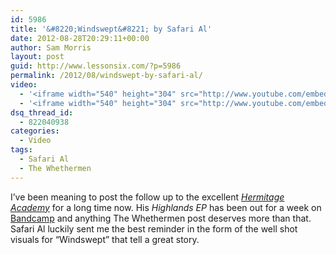 ```yaml
---
id: 5986
title: '&#8220;Windswept&#8221; by Safari Al'
date: 2012-08-28T20:29:11+00:00
author: Sam Morris
layout: post
guid: http://www.lessonsix.com/?p=5986
permalink: /2012/08/windswept-by-safari-al/
video:
  - '<iframe width="540" height="304" src="http://www.youtube.com/embed/bxHd9t-jEvo" frameborder="0" allowfullscreen></iframe>'
  - '<iframe width="540" height="304" src="http://www.youtube.com/embed/bxHd9t-jEvo" frameborder="0" allowfullscreen></iframe>'
dsq_thread_id:
  - 822040938
categories:
  - Video
tags:
  - Safari Al
  - The Whethermen
---
```

I&#8217;ve been meaning to post the follow up to the excellent _[Hermitage Academy](http://www.lessonsix.com/2012/01/aretha-by-safari-al/)_ for a long time now. His _Highlands EP_ has been out for a week on [Bandcamp](http://blackchalk.bandcamp.com/album/highlands-ep) and anything The Whethermen post deserves more than that. Safari Al luckily sent me the best reminder in the form of the well shot visuals for &#8220;Windswept&#8221; that tell a great story.